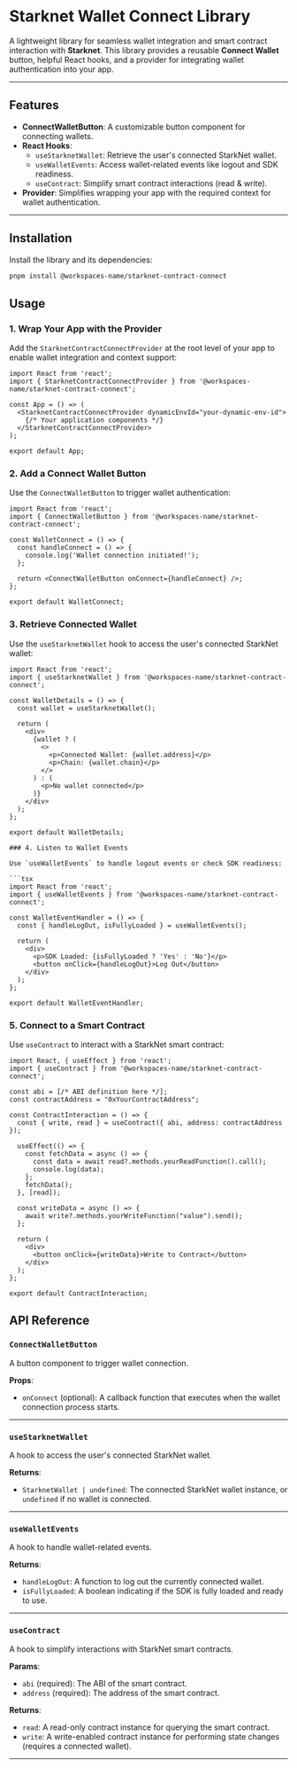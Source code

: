 # Starknet Wallet Connect Library

A lightweight library for seamless wallet integration and smart contract interaction with **Starknet**. This library provides a reusable **Connect Wallet** button, helpful React hooks, and a provider for integrating wallet authentication into your app.

---

## Features

- **ConnectWalletButton**: A customizable button component for connecting wallets.
- **React Hooks**:
  - `useStarknetWallet`: Retrieve the user's connected StarkNet wallet.
  - `useWalletEvents`: Access wallet-related events like logout and SDK readiness.
  - `useContract`: Simplify smart contract interactions (read & write).
- **Provider**: Simplifies wrapping your app with the required context for wallet authentication.

---

## Installation

Install the library and its dependencies:

```bash
pnpm install @workspaces-name/starknet-contract-connect
```

## Usage

### 1. Wrap Your App with the Provider

Add the `StarknetContractConnectProvider` at the root level of your app to enable wallet integration and context support:

```tsx
import React from 'react';
import { StarknetContractConnectProvider } from '@workspaces-name/starknet-contract-connect';

const App = () => (
  <StarknetContractConnectProvider dynamicEnvId="your-dynamic-env-id">
    {/* Your application components */}
  </StarknetContractConnectProvider>
);

export default App;
```

### 2. Add a Connect Wallet Button

Use the `ConnectWalletButton` to trigger wallet authentication:

```tsx
import React from 'react';
import { ConnectWalletButton } from '@workspaces-name/starknet-contract-connect';

const WalletConnect = () => {
  const handleConnect = () => {
    console.log('Wallet connection initiated!');
  };

  return <ConnectWalletButton onConnect={handleConnect} />;
};

export default WalletConnect;
```

### 3. Retrieve Connected Wallet

Use the `useStarknetWallet` hook to access the user's connected StarkNet wallet:

```tsx
import React from 'react';
import { useStarknetWallet } from '@workspaces-name/starknet-contract-connect';

const WalletDetails = () => {
  const wallet = useStarknetWallet();

  return (
    <div>
      {wallet ? (
        <>
          <p>Connected Wallet: {wallet.address}</p>
          <p>Chain: {wallet.chain}</p>
        </>
      ) : (
        <p>No wallet connected</p>
      )}
    </div>
  );
};

export default WalletDetails;

### 4. Listen to Wallet Events

Use `useWalletEvents` to handle logout events or check SDK readiness:

```tsx
import React from 'react';
import { useWalletEvents } from '@workspaces-name/starknet-contract-connect';

const WalletEventHandler = () => {
  const { handleLogOut, isFullyLoaded } = useWalletEvents();

  return (
    <div>
      <p>SDK Loaded: {isFullyLoaded ? 'Yes' : 'No'}</p>
      <button onClick={handleLogOut}>Log Out</button>
    </div>
  );
};

export default WalletEventHandler;
```

### 5. Connect to a Smart Contract

Use `useContract` to interact with a StarkNet smart contract:

```tsx
import React, { useEffect } from 'react';
import { useContract } from '@workspaces-name/starknet-contract-connect';

const abi = [/* ABI definition here */];
const contractAddress = "0xYourContractAddress";

const ContractInteraction = () => {
  const { write, read } = useContract({ abi, address: contractAddress });

  useEffect(() => {
    const fetchData = async () => {
      const data = await read?.methods.yourReadFunction().call();
      console.log(data);
    };
    fetchData();
  }, [read]);

  const writeData = async () => {
    await write?.methods.yourWriteFunction("value").send();
  };

  return (
    <div>
      <button onClick={writeData}>Write to Contract</button>
    </div>
  );
};

export default ContractInteraction;
```

## API Reference

### `ConnectWalletButton`

A button component to trigger wallet connection.

**Props**:
- `onConnect` (optional): A callback function that executes when the wallet connection process starts.

---

### `useStarknetWallet`

A hook to access the user's connected StarkNet wallet.

**Returns**:
- `StarknetWallet | undefined`: The connected StarkNet wallet instance, or `undefined` if no wallet is connected.

---

### `useWalletEvents`

A hook to handle wallet-related events.

**Returns**:
- `handleLogOut`: A function to log out the currently connected wallet.
- `isFullyLoaded`: A boolean indicating if the SDK is fully loaded and ready to use.

---

### `useContract`

A hook to simplify interactions with StarkNet smart contracts.

**Params**:
- `abi` (required): The ABI of the smart contract.
- `address` (required): The address of the smart contract.

**Returns**:
- `read`: A read-only contract instance for querying the smart contract.
- `write`: A write-enabled contract instance for performing state changes (requires a connected wallet).

---
